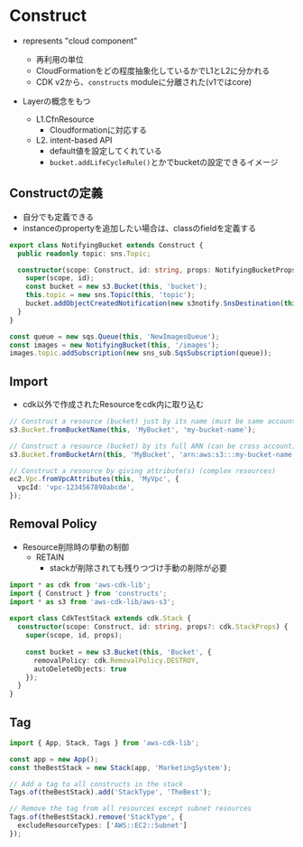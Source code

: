 # Construct

* represents "cloud component"
  * 再利用の単位
  * CloudFormationをどの程度抽象化しているかでL1とL2に分かれる
  * CDK v2から、`constructs` moduleに分離された(v1ではcore)

* Layerの概念をもつ
  * L1.CfnResource
    * Cloudformationに対応する
  * L2. intent-based API
    * default値を設定してくれている
    * `bucket.addLifeCycleRule()`とかでbucketの設定できるイメージ


## Constructの定義

* 自分でも定義できる
* instanceのpropertyを追加したい場合は、classのfieldを定義する

```typescript
export class NotifyingBucket extends Construct {
  public readonly topic: sns.Topic;

  constructor(scope: Construct, id: string, props: NotifyingBucketProps) {
    super(scope, id);
    const bucket = new s3.Bucket(this, 'bucket');
    this.topic = new sns.Topic(this, 'topic');
    bucket.addObjectCreatedNotification(new s3notify.SnsDestination(this.topic), { prefix: props.prefix });
  }
}

const queue = new sqs.Queue(this, 'NewImagesQueue');
const images = new NotifyingBucket(this, '/images');
images.topic.addSubscription(new sns_sub.SqsSubscription(queue));
```

## Import

* cdk以外で作成されたResourceをcdk内に取り込む

```typescript
// Construct a resource (bucket) just by its name (must be same account)
s3.Bucket.fromBucketName(this, 'MyBucket', 'my-bucket-name');

// Construct a resource (bucket) by its full ARN (can be cross account)
s3.Bucket.fromBucketArn(this, 'MyBucket', 'arn:aws:s3:::my-bucket-name');

// Construct a resource by giving attribute(s) (complex resources)
ec2.Vpc.fromVpcAttributes(this, 'MyVpc', {
  vpcId: 'vpc-1234567890abcde',
});
```

## Removal Policy

* Resource削除時の挙動の制御
  * RETAIN
    * stackが削除されても残りつづけ手動の削除が必要
    
```typescript
import * as cdk from 'aws-cdk-lib';
import { Construct } from 'constructs';
import * as s3 from 'aws-cdk-lib/aws-s3';
  
export class CdkTestStack extends cdk.Stack {
  constructor(scope: Construct, id: string, props?: cdk.StackProps) {
    super(scope, id, props);
  
    const bucket = new s3.Bucket(this, 'Bucket', {
      removalPolicy: cdk.RemovalPolicy.DESTROY,
      autoDeleteObjects: true
    });
  }
}
```

## Tag

```typescript
import { App, Stack, Tags } from 'aws-cdk-lib';

const app = new App();
const theBestStack = new Stack(app, 'MarketingSystem');

// Add a tag to all constructs in the stack
Tags.of(theBestStack).add('StackType', 'TheBest');

// Remove the tag from all resources except subnet resources
Tags.of(theBestStack).remove('StackType', {
  excludeResourceTypes: ['AWS::EC2::Subnet']
});
```
